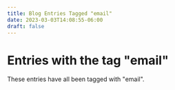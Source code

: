 ```yaml
---
title: Blog Entries Tagged "email"
date: 2023-03-03T14:08:55-06:00
draft: false
---
```

# Entries with the tag "email"

These entries have all been tagged with "email".